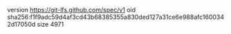 version https://git-lfs.github.com/spec/v1
oid sha256:f1f9adc59d4af3cd43b68385355a830ded127a31ce6e988afc1600342d17050d
size 4971
